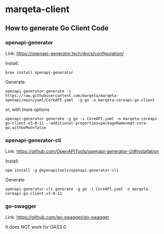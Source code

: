 # marqeta-client

## How to generate Go Client Code

### openapi-generator

Link: https://openapi-generator.tech/docs/configuration/

Install:
```shell
brew install openapi-generator
```

Generate:
```shell
openapi-generator generate -i https://raw.githubusercontent.com/marqeta/marqeta-openapi/main/yaml/CoreAPI.yaml  -g go -o marqeta-coreapi-go-client
```

or, with more options

```shell
openapi-generator generate -g go -i CoreAPI.yaml -o marqeta-coreapi-go-client-v3-0-11 --additional-properties=packageName=mqt-core-go,withGoMod=false
```

### openapi-generator-cli

Link: https://github.com/OpenAPITools/openapi-generator-cli#installation

Install:
```shell
npm install -g @openapitools/openapi-generator-cli
```

Generate
```shell
openapi-generator-cli generate -g go -i CoreAPI.yaml -o marqeta-coreapi-go-client-v3-0-11
```

### go-swagger

Link: https://github.com/go-swagger/go-swagger

It does NOT work for OAS3.0

